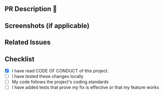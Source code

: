 ## PR Description 📜

<!-- Descripbe your changes -->

## Screenshots (if applicable)

## Related Issues

<!-- (if applicable else write None) -->

## Checklist

- [x] I have read CODE OF CONDUCT of this project.
- [ ] I have tested these changes locally
- [ ] My code follows the project's coding standards
- [ ] I have added tests that prove my fix is effective or that my feature works
